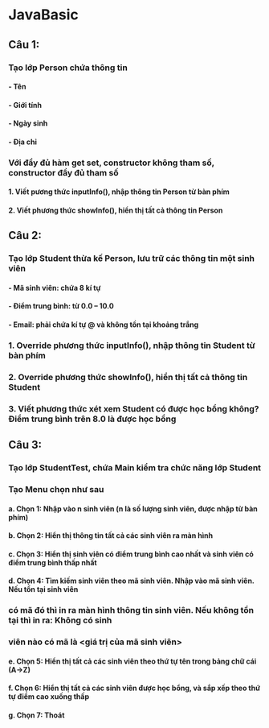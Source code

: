 # JavaBasic
## Câu 1:
### Tạo lớp Person chứa thông tin
#### - Tên
#### - Giới tính
#### - Ngày sinh
#### - Địa chỉ
### Với đầy đủ hàm get set, constructor không tham số, constructor đầy đủ tham số
#### 1. Viết pương thức inputInfo(), nhập thông tin Person từ bàn phím
#### 2. Viết phương thức showInfo(), hiển thị tất cả thông tin Person
## Câu 2:
### Tạo lớp Student thừa kế Person, lưu trữ các thông tin một sinh viên
#### - Mã sinh viên: chứa 8 kí tự
#### - Điểm trung bình: từ 0.0 – 10.0
#### - Email: phải chứa kí tự @ và không tồn tại khoảng trắng
### 1. Override phương thức inputInfo(), nhập thông tin Student từ bàn phím
### 2. Override phương thức showInfo(), hiển thị tất cả thông tin Student
### 3. Viết phương thức xét xem Student có được học bổng không? Điểm trung bình trên 8.0 là được học bổng
## Câu 3:
### Tạo lớp StudentTest, chứa Main kiểm tra chức năng lớp Student
### Tạo Menu chọn như sau
#### a. Chọn 1: Nhập vào n sinh viên (n là số lượng sinh viên, được nhập từ bàn phím)
#### b. Chọn 2: Hiển thị thông tin tất cả các sinh viên ra màn hình
#### c. Chọn 3: Hiển thị sinh viên có điểm trung bình cao nhất và sinh viên có điểm trung bình thấp nhất
#### d. Chọn 4: Tìm kiếm sinh viên theo mã sinh viên. Nhập vào mã sinh viên. Nếu tồn tại sinh viên
### có mã đó thì in ra màn hình thông tin sinh viên. Nếu không tồn tại thì in ra: Không có sinh
### viên nào có mã là <giá trị của mã sinh viên>
#### e. Chọn 5: Hiển thị tất cả các sinh viên theo thứ tự tên trong bảng chữ cái (A->Z)
#### f. Chọn 6: Hiển thị tất cả các sinh viên được học bổng, và sắp xếp theo thứ tự điểm cao xuống thấp
#### g. Chọn 7: Thoát
